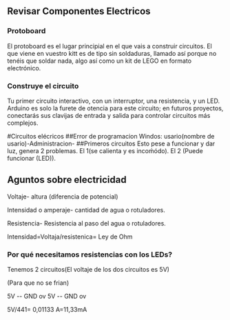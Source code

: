 ## Revisar Componentes Electricos 

### Protoboard
El protoboard es el lugar principial en el que vais a construir circuitos. El que viene en vuestro kitt es de tipo sin soldaduras, llamado así porque no tenéis que soldar nada, algo así como un kit de LEGO en formato electrónico.

### Construye el circuito
Tu primer circuito interactivo, con un interruptor, una resistencia, y un LED. Arduino es solo la furete de otencia para este circuito; en futuros proyectos, conectarás sus clavijas de entrada y salida para controlar circuitos más complejos.

#Circuitos elécricos
##Error de programacion
Windos: usario(nombre de usario)-Administracion-
##Primeros circuitos
Esto pese a funcionar y dar luz, genera 2 problemas. El 1(se calienta y es incoḿódo). El 2 (Puede funcionar (LED)).

## Aguntos sobre electricidad

Voltaje- altura (diferencia de potencial)

Intensidad o amperaje- cantidad de agua o rotuladores.

Resistencia- Resistencia al paso del agua o rotuladores.

Intensidad=Voltaja/resistenica= Ley de Ohm

### Por qué necesitamos resistencias con los LEDs?

Tenemos 2 circuitos(El voltaje de los dos circuitos es 5V)

(Para que no se frian)

5V -- GND ov
5V -- GND ov
 
 5V/441= 0,01133 A=11,33mA
